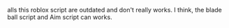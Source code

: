 alls this roblox script are outdated and don't really works. I think, the blade ball script and Aim script can works.
